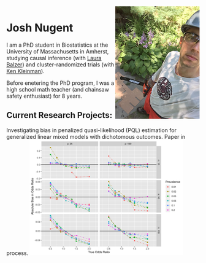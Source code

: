 <img style="float: right;" src="images/chainsaw1.jpg" alt="What I look like">

# Josh Nugent

I am a PhD student in Biostatistics at the University of Massachusetts in Amherst, studying causal inference (with [Laura Balzer](https://www.balzerlab.com/)) and cluster-randomized trials (with [Ken Kleinman](https://www.kleinman.science/)).

Before enetering the PhD program, I was a high school math teacher (and chainsaw safety enthusiast) for 8 years.

## Current Research Projects:
Investigating bias in penalized quasi-likelihood (PQL) estimation for generalized linear mixed models with dichotomous outcomes. Paper in process.
<img width="400" src="images/bias_pql_sbs1.png" alt="Bias in PQL estimation (plot)">
